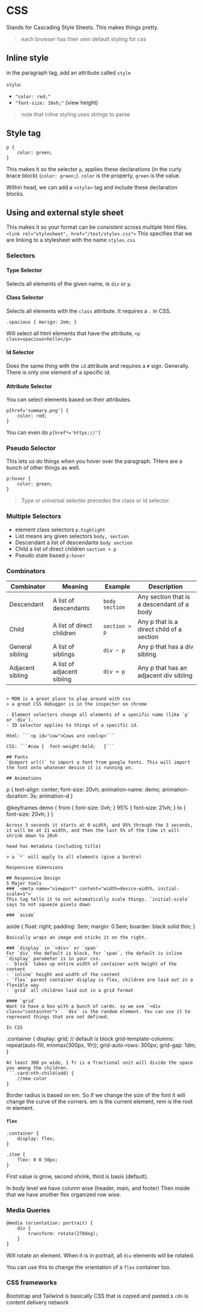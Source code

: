 # CSS
Stands for Cascading Style Sheets. This makes things pretty. 
> each browser has their own default styling for css

## Inline style
in the paragraph tag, add an attribute called `style`

`style`:
- `"color: red;"`
- `"font-size: 10vh;"` (view height)
> note that inline styling uses strings to parse

## Style tag
```
p {
    color: green;
}
```
This makes it so the selector `p`, applies these declarations (in the curly brace block) (`color: green;`). `color` is the property, `green` is the value.

Within head, we can add a `<style>` tag and include these declaration blocks.

## Using and external style sheet
This makes it so your format can be consistent across multiple html files.
```<link rel="stylesheet", href="/test/styles.css">```
This specifies that we are linking to a stylesheet with the name `styles.css`

### Selectors
#### Type Selector
Selects all elements of the given name, ie `div` or `p`.
#### Class Selector
Selects all elements with the `class` attribute. It requires a `.` in CSS.
```
.spacious { marign: 2em; }
```
Will select all html elements that have the attribute, `<p class=spacious>hello</p>`
#### Id Selector
Does the same thing with the `id` attribute and requires a `#` sign.
Generally. There is only one element of a specific id.
#### Attribute Selector
You can select elements based on their attributes.
```
p[href='summary.png'] {
    color: red;
}
```
You can even do `p[href*='https://']`

### Pseudo Selector
This lets us do things when you hover over the paragraph. THere are a bunch of other things as well.
```
p:hover {
    color: green;
}
```

> Type or universal selector precedes the class or id selector.

### Multiple Selectors
- element class selectors `p.highlight`
- List means any given selectors `body, section`
- Descendant a list of descendants `body section`
- Child a list of direct children `section > p`
- Pseudo state based `p:hover`

### Combinators
| Combinator       | Meaning                    | Example        | Description                                |
| ---------------- | -------------------------- | -------------- | ------------------------------------------ |
| Descendant       | A list of descendants      | `body section` | Any section that is a descendant of a body |
| Child            | A list of direct children  | `section > p`  | Any p that is a direct child of a section  |
| General sibling  | A list of siblings         | `div ~ p`      | Any p that has a div sibling               |
| Adjacent sibling | A list of adjacent sibling | `div + p`      | Any p that has an adjacent div sibling     |




```

> MDN is a great place to play around with css
> a great CSS debugger is in the inspector on chrome

- Element selectors change all elements of a specific name (like `p` or `div`).
- ID selector applies to things of a specific id.

Html: ```<p id="cow">Cows are cool<p>```

CSS: ```#cow {  font-weight:bold;   }```

## Fonts
`@import url()` to import a font from google fonts. This will import the font onto whatever device it is running on.

## Animations
```
p {
    text-align: center;
    font-size: 20vh;
    animation-name: demo;
    animation-duration: 3s;
    animation-d
}

@keyframes demo {
    from {
        font-size: 0vh;
    }
    95% {
        font-size: 21vh;
    }
    to {
        font-size: 20vh;
    }
}
```
Across 3 seconds it starts at 0 width, and 95% through the 3 seconds, it will be at 21 width, and then the last 5% of the time it will shrink down to 20vh

head has metadata (including title)

> a `*` will apply to all elements (give a bordre)

Responsive dimensions

## Responsive Design
5 Major tools
### `<meta name="viewport" content="width=device-width, initial-scale=1">`
This tag tells it to not automatically scale things. `initial-scale` says to not squeeze pixels down

### `aside`
```
aside {
    float: right;
    padding: 3em;
    margin: 0.5em;
    boarder: black solid thin;
}
```
Basically wraps an image and sticks it on the right.

### `display` in `<div>` or `span`
For `div` the default is block, for `span`, the default is inline
`display` parameter is in your css.
- `block` takes up entire width of container with height of the content
- `inline` height and width of the content
- `flex` parent container display is flex, children are laid out in a flexible way
- `grid` all children laid out in a grid format

#### `grid`
Want to have a box with a bunch of cards. so we use `<div class="containter">`. `div` is the random element. You can use it to represent things that are not defined.

In CSS
```
.container {
    display: grid;  // default is block
    grid-template-columns: repeat(auto-fill, minmax(300px, 1fr));
    grid-auto-rows: 300px;
    grid-gap: 1dm;
}
```
At least 300 px wide, 1 fr is a fractional unit will divide the space you among the children.
```.card:nth-child(odd) {
    //new color
}
```
Border radius is based on em. So if we change the size of the font it will change the curve of the corners. em is the current element, rem is the root m element.

#### `flex`
```
.container {
    display: flex;
}

.item {
    flex: 0 0 50px;
}
```
First value is grow, second shrink, third is basis (default).

In body level we have column wise (header, main, and footer)
Then inside that we have another flex organized row wise.

### Media Queries
```
@media (orientation: portrait) {
    div {
        transform: rotate(270deg);
    }
}
```
Will rotate an element. When it is in portrait, all `div` elements will be rotated.

You can use this to change the orientation of a `flex` container too.

### CSS frameworks
Bootstrap and Tailwind is basically CSS that is copied and pasted.s
`cdn` is content delivery network

